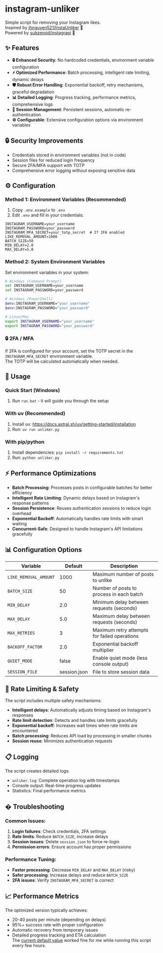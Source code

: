 # instagram-unliker

Simple script for removing your Instagram likes.  
Inspired by [jhnguyen521/InstaUnliker](https://github.com/jhnguyen521/InstaUnliker) 💚  
Powered by [subzeroid/instagrapi](https://github.com/subzeroid/instagrapi) 💚

## ✨ Features

-   **🔒 Enhanced Security**: No hardcoded credentials, environment variable configuration
-   **⚡ Optimized Performance**: Batch processing, intelligent rate limiting, dynamic delays
-   **🛡️ Robust Error Handling**: Exponential backoff, retry mechanisms, graceful degradation
-   **📊 Detailed Logging**: Progress tracking, performance metrics, comprehensive logs
-   **🔄 Session Management**: Persistent sessions, automatic re-authentication
-   **⚙️ Configurable**: Extensive configuration options via environment variables

## 🔒 Security Improvements

-   Credentials stored in environment variables (not in code)
-   Session files for reduced login frequency
-   Secure 2FA/MFA support with TOTP
-   Comprehensive error logging without exposing sensitive data

## ⚙️ Configuration

### Method 1: Environment Variables (Recommended)

1. Copy `.env.example` to `.env`
2. Edit `.env` and fill in your credentials:

```env
INSTAGRAM_USERNAME=your_username
INSTAGRAM_PASSWORD=your_password
INSTAGRAM_MFA_SECRET=your_totp_secret  # If 2FA enabled
LIKE_REMOVAL_AMOUNT=1000
BATCH_SIZE=50
MIN_DELAY=2.0
MAX_DELAY=5.0
```

### Method 2: System Environment Variables

Set environment variables in your system:

```bash
# Windows (Command Prompt)
set INSTAGRAM_USERNAME=your_username
set INSTAGRAM_PASSWORD=your_password

# Windows (PowerShell)
$env:INSTAGRAM_USERNAME="your_username"
$env:INSTAGRAM_PASSWORD="your_password"

# Linux/Mac
export INSTAGRAM_USERNAME="your_username"
export INSTAGRAM_PASSWORD="your_password"
```

### 🔒 2FA / MFA

If 2FA is configured for your account, set the TOTP secret in the `INSTAGRAM_MFA_SECRET` environment variable.  
The TOTP will be calculated automatically when needed.

## 🚀 Usage

### Quick Start (Windows)

1. Run `run.bat` - it will guide you through the setup

### With uv (Recommended)

1. Install uv: https://docs.astral.sh/uv/getting-started/installation
2. Run: `uv run unliker.py`

### With pip/python

1. Install dependencies: `pip install -r requirements.txt`
2. Run: `python unliker.py`

## ⚡ Performance Optimizations

-   **Batch Processing**: Processes posts in configurable batches for better efficiency
-   **Intelligent Rate Limiting**: Dynamic delays based on Instagram's response patterns
-   **Session Persistence**: Reuses authentication sessions to reduce login overhead
-   **Exponential Backoff**: Automatically handles rate limits with smart waiting
-   **Concurrent-Safe**: Designed to handle Instagram's API limitations gracefully

## 📊 Configuration Options

| Variable              | Default      | Description                                  |
| --------------------- | ------------ | -------------------------------------------- |
| `LIKE_REMOVAL_AMOUNT` | 1000         | Maximum number of posts to unlike            |
| `BATCH_SIZE`          | 50           | Number of posts to process in each batch     |
| `MIN_DELAY`           | 2.0          | Minimum delay between requests (seconds)     |
| `MAX_DELAY`           | 5.0          | Maximum delay between requests (seconds)     |
| `MAX_RETRIES`         | 3            | Maximum retry attempts for failed operations |
| `BACKOFF_FACTOR`      | 2.0          | Exponential backoff multiplier               |
| `QUIET_MODE`          | false        | Enable quiet mode (less console output)      |
| `SESSION_FILE`        | session.json | File to store session data                   |

## 🚧 Rate Limiting & Safety

The script includes multiple safety mechanisms:

-   **Intelligent delays**: Automatically adjusts timing based on Instagram's responses
-   **Rate limit detection**: Detects and handles rate limits gracefully
-   **Exponential backoff**: Increases wait times when rate limits are encountered
-   **Batch processing**: Reduces API load by processing in smaller chunks
-   **Session reuse**: Minimizes authentication requests

## 📋 Logging

The script creates detailed logs:

-   `unliker.log`: Complete operation log with timestamps
-   Console output: Real-time progress updates
-   Statistics: Final performance metrics

## � Troubleshooting

### Common Issues:

1. **Login failures**: Check credentials, 2FA settings
2. **Rate limits**: Reduce `BATCH_SIZE`, increase delays
3. **Session issues**: Delete `session.json` to force re-login
4. **Permission errors**: Ensure account has proper permissions

### Performance Tuning:

-   **Faster processing**: Decrease `MIN_DELAY` and `MAX_DELAY` (risky)
-   **Safer processing**: Increase delays and reduce `BATCH_SIZE`
-   **2FA issues**: Verify `INSTAGRAM_MFA_SECRET` is correct

## 📈 Performance Metrics

The optimized version typically achieves:

-   20-40 posts per minute (depending on delays)
-   95%+ success rate with proper configuration
-   Automatic recovery from temporary issues
-   Detailed progress tracking and ETA calculation  
    The [current default value](https://github.com/cyb3rko/instagram-unliker/blob/main/unliker.py#L9) worked fine for me while running this script every few hours.
